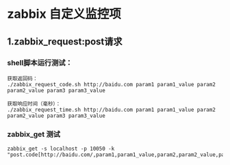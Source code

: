 # zabbix 自定义监控项

## 1.zabbix_request:post请求
### shell脚本运行测试：
````
获取返回码：
./zabbix_request_code.sh http://baidu.com param1 param1_value param2 param2_value param3 param3_value

获取响应时间（毫秒）：
./zabbix_request_time.sh http://baidu.com param1 param1_value param2 param2_value param3 param3_value
````


### zabbix_get 测试
    zabbix_get -s localhost -p 10050 -k "post.code[http://baidu.com/,param1,param1_value,param2,param2_value,param3,param3_value]"